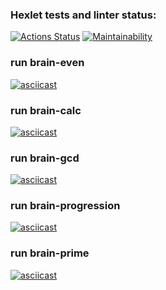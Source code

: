 ### Hexlet tests and linter status:
[![Actions Status](https://github.com/Alexandr221994/python-project-49/workflows/hexlet-check/badge.svg)](https://github.com/Alexandr221994/python-project-49/actions)
[![Maintainability](https://api.codeclimate.com/v1/badges/235abf1b20e6271ac8dd/maintainability)](https://codeclimate.com/github/Alexandr221994/python-project-49/maintainability)  
### run brain-even  
[![asciicast](https://asciinema.org/a/TirAzWJ1ibbMw5nMPvWr8E7PE.svg)](https://asciinema.org/a/TirAzWJ1ibbMw5nMPvWr8E7PE)  
### run brain-calc  
[![asciicast](https://asciinema.org/a/J1G7JDNLRSGHYJPjqDezlCyBc.svg)](https://asciinema.org/a/J1G7JDNLRSGHYJPjqDezlCyBc)  
### run brain-gcd  
[![asciicast](https://asciinema.org/a/J57rO9RTeV3N0GtNdqEeAtYnl.svg)](https://asciinema.org/a/J57rO9RTeV3N0GtNdqEeAtYnl)  
### run brain-progression  
[![asciicast](https://asciinema.org/a/xCREowyAlngjl0r3SWXVPz3qa.svg)](https://asciinema.org/a/xCREowyAlngjl0r3SWXVPz3qa)  
### run brain-prime  
[![asciicast](https://asciinema.org/a/u0ogz7KkSJ2u1s2dZHSDCTjEv.svg)](https://asciinema.org/a/u0ogz7KkSJ2u1s2dZHSDCTjEv)
